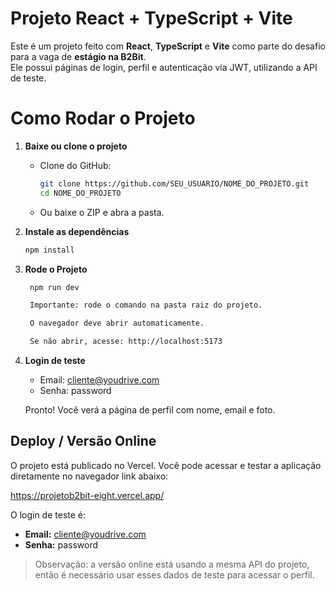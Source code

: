 # Projeto React + TypeScript + Vite

Este é um projeto feito com **React**, **TypeScript** e **Vite** como parte do desafio para a vaga de **estágio na B2Bit**.  
Ele possui páginas de login, perfil e autenticação via JWT, utilizando a API de teste.

# Como Rodar o Projeto

1. **Baixe ou clone o projeto**  
   - Clone do GitHub:  
     ```bash
     git clone https://github.com/SEU_USUARIO/NOME_DO_PROJETO.git
     cd NOME_DO_PROJETO
     ```
   - Ou baixe o ZIP e abra a pasta.

2. **Instale as dependências**  
   ```bash
   npm install

3. **Rode o Projeto**  
   ```bash
    npm run dev

    Importante: rode o comando na pasta raiz do projeto.

    O navegador deve abrir automaticamente.

    Se não abrir, acesse: http://localhost:5173

4. **Login de teste** 
    * Email: cliente@youdrive.com
    * Senha: password

    Pronto! Você verá a página de perfil com nome, email e foto.


## Deploy / Versão Online

O projeto está publicado no Vercel. Você pode acessar e testar a aplicação diretamente no navegador link abaixo:

https://projetob2bit-eight.vercel.app/

O login de teste é:
- **Email:** cliente@youdrive.com
- **Senha:** password

> Observação: a versão online está usando a mesma API do projeto, então é necessário usar esses dados de teste para acessar o perfil.

